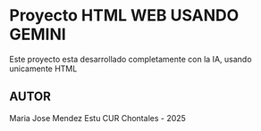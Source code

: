 # Proyecto HTML WEB USANDO GEMINI
Este proyecto esta desarrollado completamente con la IA, usando unicamente HTML

## AUTOR
Maria Jose Mendez Estu CUR Chontales - 2025
